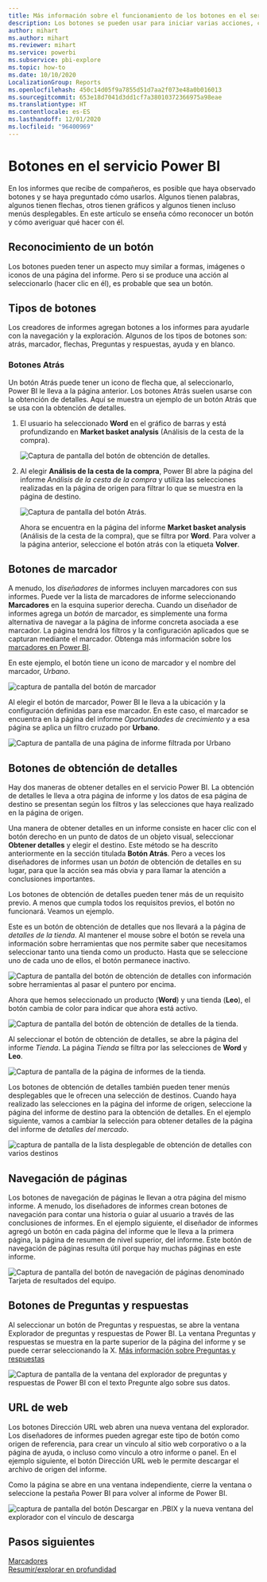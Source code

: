 ```yaml
---
title: Más información sobre el funcionamiento de los botones en el servicio Power BI
description: Los botones se pueden usar para iniciar varias acciones, como la navegación en el informe, la obtención de detalles y la obtención de detalles de varios informes.
author: mihart
ms.author: mihart
ms.reviewer: mihart
ms.service: powerbi
ms.subservice: pbi-explore
ms.topic: how-to
ms.date: 10/10/2020
LocalizationGroup: Reports
ms.openlocfilehash: 450c14d05f9a7855d51d7aa2f073e48a0b016013
ms.sourcegitcommit: 653e18d7041d3dd1cf7a38010372366975a98eae
ms.translationtype: HT
ms.contentlocale: es-ES
ms.lasthandoff: 12/01/2020
ms.locfileid: "96400969"
---
```

# <a name="buttons-in-the-power-bi-service"></a>Botones en el servicio Power BI
En los informes que recibe de compañeros, es posible que haya observado botones y se haya preguntado cómo usarlos. Algunos tienen palabras, algunos tienen flechas, otros tienen gráficos y algunos tienen incluso menús desplegables. En este artículo se enseña cómo reconocer un botón y cómo averiguar qué hacer con él.

## <a name="how-to-recognize-a-button"></a>Reconocimiento de un botón
Los botones pueden tener un aspecto muy similar a formas, imágenes o iconos de una página del informe. Pero si se produce una acción al seleccionarlo (hacer clic en él), es probable que sea un botón.

## <a name="types-of-buttons"></a>Tipos de botones
Los creadores de informes agregan botones a los informes para ayudarle con la navegación y la exploración. Algunos de los tipos de botones son: atrás, marcador, flechas, Preguntas y respuestas, ayuda y en blanco. 

### <a name="back-buttons"></a>Botones Atrás 
Un botón Atrás puede tener un icono de flecha que, al seleccionarlo, Power BI le lleva a la página anterior.  Los botones Atrás suelen usarse con la obtención de detalles. Aquí se muestra un ejemplo de un botón Atrás que se usa con la obtención de detalles.

1. El usuario ha seleccionado **Word** en el gráfico de barras y está profundizando en **Market basket analysis** (Análisis de la cesta de la compra).

    ![Captura de pantalla del botón de obtención de detalles.](media/end-user-buttons/power-bi-drillthrough.png)

2. Al elegir **Análisis de la cesta de la compra**, Power BI abre la página del informe *Análisis de la cesta de la compra* y utiliza las selecciones realizadas en la página de origen para filtrar lo que se muestra en la página de destino.

    ![Captura de pantalla del botón Atrás.](media/end-user-buttons/power-bi-back.png)

    Ahora se encuentra en la página del informe **Market basket analysis** (Análisis de la cesta de la compra), que se filtra por **Word**. Para volver a la página anterior, seleccione el botón atrás con la etiqueta **Volver**. 

## <a name="bookmark-buttons"></a>Botones de marcador
A menudo, los *diseñadores* de informes incluyen marcadores con sus informes. Puede ver la lista de marcadores de informe seleccionando **Marcadores** en la esquina superior derecha. Cuando un diseñador de informes agrega un *botón* de marcador, es simplemente una forma alternativa de navegar a la página de informe concreta asociada a ese marcador. La página tendrá los filtros y la configuración aplicados que se capturan mediante el marcador. Obtenga más información sobre los [marcadores en Power BI](end-user-bookmarks.md). 

En este ejemplo, el botón tiene un icono de marcador y el nombre del marcador, *Urbano*. 

![captura de pantalla del botón de marcador](media/end-user-buttons/power-bi-bookmark.png)

Al elegir el botón de marcador, Power BI le lleva a la ubicación y la configuración definidas para ese marcador.  En este caso, el marcador se encuentra en la página del informe *Oportunidades de crecimiento* y a esa página se aplica un filtro cruzado por **Urbano**.

![Captura de pantalla de una página de informe filtrada por Urbano](media/end-user-buttons/power-bi-urban.png)


## <a name="drillthrough-buttons"></a>Botones de obtención de detalles
Hay dos maneras de obtener detalles en el servicio Power BI. La obtención de detalles le lleva a otra página de informe y los datos de esa página de destino se presentan según los filtros y las selecciones que haya realizado en la página de origen.

Una manera de obtener detalles en un informe consiste en hacer clic con el botón derecho en un punto de datos de un objeto visual, seleccionar **Obtener detalles** y elegir el destino. Este método se ha descrito anteriormente en la sección titulada **Botón Atrás**. Pero a veces los diseñadores de informes usan un *botón* de obtención de detalles en su lugar, para que la acción sea más obvia y para llamar la atención a conclusiones importantes.  

Los botones de obtención de detalles pueden tener más de un requisito previo. A menos que cumpla todos los requisitos previos, el botón no funcionará. Veamos un ejemplo.

Este es un botón de obtención de detalles que nos llevará a la página de *detalles de la tienda*. Al mantener el mouse sobre el botón se revela una información sobre herramientas que nos permite saber que necesitamos seleccionar tanto una tienda como un producto. Hasta que se seleccione uno de cada uno de ellos, el botón permanece inactivo.

![Captura de pantalla del botón de obtención de detalles con información sobre herramientas al pasar el puntero por encima.](media/end-user-buttons/power-bi-drill-two-selections.png)

Ahora que hemos seleccionado un producto (**Word**) y una tienda (**Leo**), el botón cambia de color para indicar que ahora está activo.

![Captura de pantalla del botón de obtención de detalles de la tienda.](media/end-user-buttons/power-bi-select-both.png)

Al seleccionar el botón de obtención de detalles, se abre la página del informe *Tienda*. La página *Tienda* se filtra por las selecciones de **Word** y **Leo**.

![Captura de pantalla de la página de informes de la tienda.](media/end-user-buttons/power-bi-store.png)

Los botones de obtención de detalles también pueden tener menús desplegables que le ofrecen una selección de destinos. Cuando haya realizado las selecciones en la página del informe de origen, seleccione la página del informe de destino para la obtención de detalles. En el ejemplo siguiente, vamos a cambiar la selección para obtener detalles de la página del informe de *detalles del mercado*. 

![captura de pantalla de la lista desplegable de obtención de detalles con varios destinos](media/end-user-buttons/power-bi-destination.png)

## <a name="page-navigation"></a>Navegación de páginas

Los botones de navegación de páginas le llevan a otra página del mismo informe. A menudo, los diseñadores de informes crean botones de navegación para contar una historia o guiar al usuario a través de las conclusiones de informes. En el ejemplo siguiente, el diseñador de informes agregó un botón en cada página del informe que le lleva a la primera página, la página de resumen de nivel superior, del informe. Este botón de navegación de páginas resulta útil porque hay muchas páginas en este informe.

![Captura de pantalla del botón de navegación de páginas denominado Tarjeta de resultados del equipo.](media/end-user-buttons/power-bi-nav-button.png)


## <a name="qa-buttons"></a>Botones de Preguntas y respuestas 
Al seleccionar un botón de Preguntas y respuestas, se abre la ventana Explorador de preguntas y respuestas de Power BI. La ventana Preguntas y respuestas se muestra en la parte superior de la página del informe y se puede cerrar seleccionando la X. [Más información sobre Preguntas y respuestas](end-user-q-and-a.md)

![Captura de pantalla de la ventana del explorador de preguntas y respuestas de Power BI con el texto Pregunte algo sobre sus datos.](media/end-user-buttons/power-bi-qna.png)

## <a name="web-url"></a>URL de web
Los botones Dirección URL web abren una nueva ventana del explorador. Los diseñadores de informes pueden agregar este tipo de botón como origen de referencia, para crear un vínculo al sitio web corporativo o a la página de ayuda, o incluso como vínculo a otro informe o panel. En el ejemplo siguiente, el botón Dirección URL web le permite descargar el archivo de origen del informe. 

Como la página se abre en una ventana independiente, cierre la ventana o seleccione la pestaña Power BI para volver al informe de Power BI.

![captura de pantalla del botón Descargar en .PBIX y la nueva ventana del explorador con el vínculo de descarga](media/end-user-buttons/power-bi-url.png)

## <a name="next-steps"></a>Pasos siguientes
[Marcadores](end-user-bookmarks.md)    
[Resumir/explorar en profundidad](end-user-drill.md)
